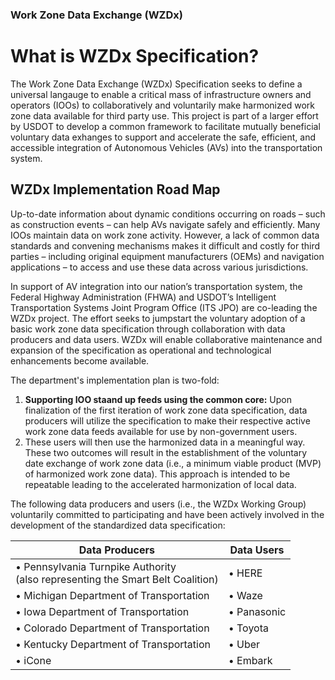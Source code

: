 ### Work Zone Data Exchange (WZDx)

# What is WZDx Specification?
The Work Zone Data Exchange (WZDx) Specification seeks to define a universal langauge to enable a critical mass of infrastructure owners and operators (IOOs) to collaboratively and voluntarily make harmonized work zone data available for third party use. This project is part of a larger effort by USDOT to develop a common framework to facilitate mutually beneficial voluntary data exhanges to support and accelerate the safe, efficient, and accessible integration of Autonomous Vehicles (AVs) into the transportation system.


## WZDx Implementation Road Map
Up-to-date information about dynamic conditions occurring on roads – such as construction events – can help AVs navigate safely and efficiently. Many IOOs maintain data on work zone activity. However, a lack of common data standards and convening mechanisms makes it difficult and costly for third parties – including original equipment manufacturers (OEMs) and navigation applications – to access and use these data across various jurisdictions. 

In support of AV integration into our nation’s transportation system, the Federal Highway Administration (FHWA) and USDOT’s Intelligent Transportation Systems Joint Program Office (ITS JPO) are co-leading the WZDx project. The effort seeks to jumpstart the voluntary adoption of a basic work zone data specification through collaboration with data producers and data users. WZDx will enable collaborative maintenance and expansion of the specification as operational and technological enhancements become available.

The department's implementation plan is two-fold:
1. **Supporting IOO staand up feeds using the common core:** Upon finalization of the first iteration of work zone data specification, data producers will utilize the specification to make their respective active work zone data feeds available for use by non-government users.
2.  These users will then use the harmonized data in a meaningful way. These two outcomes will result in the establishment of the voluntary date exchange of work zone data (i.e., a minimum viable product (MVP) of harmonized work zone data). 
This approach is intended to be repeatable leading to the accelerated harmonization of local data.

The following data producers and users (i.e., the WZDx Working Group) voluntarily committed to participating and have been actively involved in the development of the standardized data specification:

Data Producers | Data Users  |
------------- | ------------- |
•	Pennsylvania Turnpike Authority<br>(also representing the Smart Belt Coalition) | •	HERE |
•	Michigan Department of Transportation | •	Waze |
•	Iowa Department of Transportation | •	Panasonic |
•	Colorado Department of Transportation | •	Toyota  | 
•	Kentucky Department of Transportation | •	Uber  |
•	iCone | •	Embark  |

